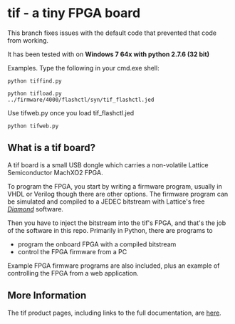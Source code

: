 tif - a tiny FPGA board
=======================

This branch fixes issues with the default code that
prevented that code from working.

It has been tested with on <b>Windows 7 64x with
python 2.7.6 (32 bit)</b>

Examples.  Type the following in your cmd.exe shell:

  <code>python tiffind.py</code>

  <code>python tifload.py ../firmware/4000/flashctl/syn/tif_flashctl.jed</code>

Use tifweb.py once you load tif_flashctl.jed

  <code>python tifweb.py </code>

  
What is a tif board?
--------------------

A tif board is a small USB dongle which carries a non-volatile Lattice Semiconductor MachXO2 FPGA.

To program the FPGA, you start by writing a firmware program, usually in VHDL or Verilog though there are other options. The firmware program can be  simulated and compiled to a JEDEC bitstream with Lattice's free
*[Diamond](http://www.latticesemi.com/en/Products/DesignSoftwareAndIP/FPGAandLDS/LatticeDiamond.aspx)*
software.

Then you have to inject the bitstream into the tif's FPGA, and that's the job of the software in this repo. Primarily in Python, there are programs to

- program the onboard FPGA with a compiled bitstream
- control the FPGA firmware from a PC

Example FPGA firmware programs are also included,
plus an example of controlling the FPGA from a web application.

More Information
----------------

The tif product pages, including links to the full documentation, are
[here](http://bugblat.com/products/tif).
